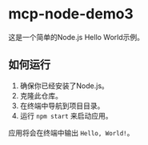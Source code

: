 # mcp-node-demo3

这是一个简单的Node.js Hello World示例。

## 如何运行

1. 确保你已经安装了Node.js。
2. 克隆此仓库。
3. 在终端中导航到项目目录。
4. 运行 `npm start` 来启动应用。

应用将会在终端中输出 `Hello, World!`。
